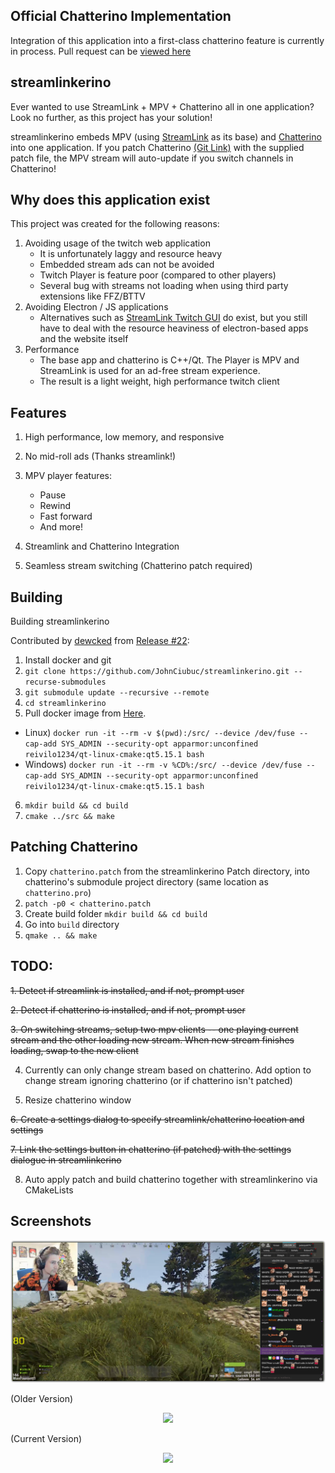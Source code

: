 ## Official Chatterino Implementation

Integration of this application into a first-class chatterino feature is currently in process. Pull request can be [viewed here](https://github.com/Chatterino/chatterino2/pull/2854)

## streamlinkerino
Ever wanted to use StreamLink + MPV + Chatterino all in one application? Look no further, as this project has your solution!

streamlinkerino embeds MPV (using [StreamLink](https://streamlink.github.io/index.html) as its base) and [Chatterino](https://chatterino.com/) into one application. If you patch Chatterino [(Git Link)](https://github.com/Chatterino/chatterino2) with the supplied patch file, the MPV stream will auto-update if you switch channels in Chatterino!

## Why does this application exist

This project was created for the following reasons:
1. Avoiding usage of the twitch web application
	* It is unfortunately laggy and resource heavy
	* Embedded stream ads can not be avoided
	* Twitch Player is feature poor (compared to other players)
	* Several bug with streams not loading when using third party extensions like FFZ/BTTV
2. Avoiding Electron / JS applications
	* Alternatives such as [StreamLink Twitch GUI](https://streamlink.github.io/streamlink-twitch-gui/) do exist, but you still have to deal with the resource heaviness of electron-based apps and the website itself
3. Performance
	* The base app and chatterino is C++/Qt. The Player is MPV and StreamLink is used for an ad-free stream experience. 
	* The result is a light weight, high performance twitch client

    
## Features

1. High performance, low memory, and responsive

2. No mid-roll ads (Thanks streamlink!)

3. MPV player features:

    * Pause
    * Rewind
    * Fast forward
    * And more!

4. Streamlink and Chatterino Integration

5. Seamless stream switching (Chatterino patch required)

## Building 

Building streamlinkerino

Contributed by [dewcked](https://github.com/dewcked) from [Release #22](https://github.com/JohnCiubuc/StreamLinkerino/issues/22):


1. Install docker and git
2. `git clone https://github.com/JohnCiubuc/streamlinkerino.git --recurse-submodules`
3. `git submodule update --recursive --remote`
4. `cd streamlinkerino`
5. Pull docker image from [Here](https://github.com/OlivierLDff/QtLinuxCMakeDocker).
 * Linux) `docker run -it --rm -v $(pwd):/src/ --device /dev/fuse --cap-add SYS_ADMIN --security-opt apparmor:unconfined reivilo1234/qt-linux-cmake:qt5.15.1 bash`
 * Windows) `docker run -it --rm -v %CD%:/src/ --device /dev/fuse --cap-add SYS_ADMIN --security-opt apparmor:unconfined reivilo1234/qt-linux-cmake:qt5.15.1 bash`
6. `mkdir build && cd build`
7. `cmake ../src && make`


## Patching Chatterino

1.  Copy `chatterino.patch` from the streamlinkerino Patch directory, into chatterino's submodule project directory (same location as `chatterino.pro`)
2. `patch -p0 < chatterino.patch`
3. Create build folder `mkdir build && cd build`
4. Go into `build` directory
5.   `qmake .. && make`


## TODO:

~~1. Detect if streamlink is installed, and if not, prompt user~~

~~2. Detect if chatterino is installed, and if not, prompt user~~

~~3. On switching streams, setup two mpv clients -- one playing current stream and the other loading new stream. When new stream finishes loading, swap to the new client~~

4. Currently can only change stream based on chatterino. Add option to change stream ignoring chatterino (or if chatterino isn't patched)

5. Resize chatterino window

~~6. Create a settings dialog to specify streamlink/chatterino location and settings~~

~~7. Link the settings button in chatterino (if patched) with the settings dialogue in streamlinkerino~~

8. Auto apply patch and build chatterino together with streamlinkerino via CMakeLists


	
## Screenshots
![ss1](https://github.com/JohnCiubuc/JohnCiubucGifs/raw/main/screenshots/streamlinkerino1.png)

(Older Version)
<p align="center">
  <img src="https://raw.githubusercontent.com/JohnCiubuc/JohnCiubucGifs/main/streamlinkerino.gif" />
</p>
(Current Version)
<p align="center">
  <img src="https://raw.githubusercontent.com/JohnCiubuc/JohnCiubucGifs/main/streamlinkerino2.gif" />
</p>
